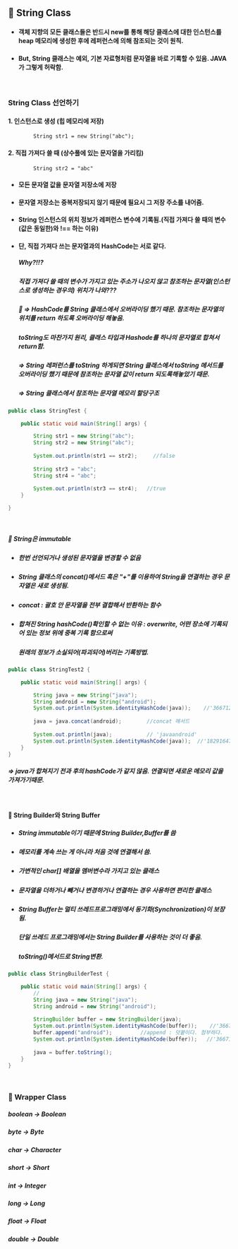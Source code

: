 ## :pushpin: String Class
* #### 객체 지향의 모든 클래스들은 반드시 new를 통해 해당 클래스에 대한 인스턴스를 heap 메모리에 생성한 후에 레퍼런스에 의해 참조되는 것이 원칙.
* #### But, String  클래스는 예외, 기본 자료형처럼 문자열을 바로 기록할 수 있음. JAVA가 그렇게 허락함.

<br>

### String Class 선언하기
  #### 1. 인스턴스로 생성 (힙 메모리에 저장)
            String str1 = new String("abc");
  #### 2. 직접 가져다 쓸 때 (상수풀에 있는 문자열을 가리킴)
            String str2 = "abc"
* #### 모든 문자열 값을 문자열 저장소에 저장
* #### 문자열 저장소는 중복저장되지 않기 때문에 필요시 그 저장 주소를 내어줌.
* #### String 인스턴스의 위치 정보가 레퍼런스 변수에 기록됨.(직접 가져다 쓸 때의 변수(값은 동일한)와 !== 하는 이유)
* #### 단, 직접 가져다 쓰는 문자열과의 HashCode는 서로 같다.
  ##### Why?!!?
  ##### 직접 가져다 쓸 때의 변수가 가지고 있는 주소가 나오지 않고 참조하는 문자열(인스턴스로 생성하는 경우의) 위치가 나와???
  ##### :triangular_flag_on_post: => HashCode를 String 클래스에서 오버라이딩 했기 때문. 참조하는 문자열의 위치를 return 하도록 오버라이딩 해놓음.
  ##### toString도 마찬가지 원리, 클래스 타입과 Hashode를 하나의 문자열로 합쳐서 return함.
  ##### => String 레퍼런스를 toString 하게되면 String 클래스에서 toString 메서드를 오버라이딩 했기 때문에 참조하는 문자열 값이 return 되도록해놓았기 때문.
  ##### => ***String 클래스에서 참조하는 문자열 메모리 할당구조***

```java
public class StringTest {

	public static void main(String[] args) {

		String str1 = new String("abc");
		String str2 = new String("abc");
		
		System.out.println(str1 == str2);     //false
		
		String str3 = "abc";
		String str4 = "abc";
		
		System.out.println(str3 == str4);   //true
	}

}
```

<br>


##### :round_pushpin: String은 immutable
* ##### 한번 선언되거나 생성된 문자열을 변경할 수 없음 
* ##### String 클래스의 concat()메서드 혹은 "+"를 이용하여 String을 연결하는 경우 문자열은 새로 생성됨.
* ##### concat : 괄호 안 문자열을 전부 결합해서 반환하는 함수
* ##### 합쳐진 String hashCode()확인할 수 없는 이유 : overwrite, 어떤 장소에 기록되어 있는 정보 위에 중복 기록 함으로써
  #####                                             원래의 정보가 소실되어(파괴되어)버리는 기록방법.
```java
public class StringTest2 {

	public static void main(String[] args) {

		String java = new String("java");
		String android = new String("android");
		System.out.println(System.identityHashCode(java));    //'366712642'
		
		java = java.concat(android);        //concat 메서드 
		
		System.out.println(java);           // 'javaandroid'
		System.out.println(System.identityHashCode(java));  //'1829164700'
	}
}
```

##### => java가 합쳐지기 전과 후의 hashCode가 같지 않음. 연결되면 새로운 메모리 값을 가져가기때문.

<br>

#### :round_pushpin: String Builder와 String Buffer
* ##### String immutable이기 때문에 String Builder,Buffer를 씀
* ##### 메모리를 계속 쓰는 게 아니라 처음 것에 연결해서 씀.
* ##### 가변적인 char[] 배열을 멤버변수라 가지고 있는 클래스
* ##### 문자열을 더하거나 빼거나 변경하거나 연결하는 경우 사용하면 편리한 클래스
* ##### String Buffer는 멀티 쓰레드프로그래밍에서 동기화(Synchronization)이 보장됨.
  ##### 단일 쓰레드 프로그래밍에서는 String Builder를 사용하는 것이 더 좋음.
  ##### toString()메서드로 String변환.
```java
public class StringBuilderTest {

	public static void main(String[] args) {
		// 
		String java = new String("java");
		String android = new String("android");
		
		StringBuilder buffer = new StringBuilder(java);
		System.out.println(System.identityHashCode(buffer));    //'366712642'
		buffer.append("android");         //append : 덧붙이다. 첨부하다.
		System.out.println(System.identityHashCode(buffer));   //'366712642'
		
		java = buffer.toString();
	}
}
```

<br>

### :round_pushpin: Wrapper Class
##### boolean -> Boolean
##### byte -> Byte
##### char -> Character
##### short -> Short
##### int -> Integer
##### long -> Long
##### float -> Float
##### double -> Double
